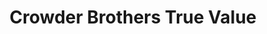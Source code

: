 ---
title: "Crowder Brothers True Value"
url: /saint-pete-beach/crowder-brothers-true-value/
shop: hardware
---